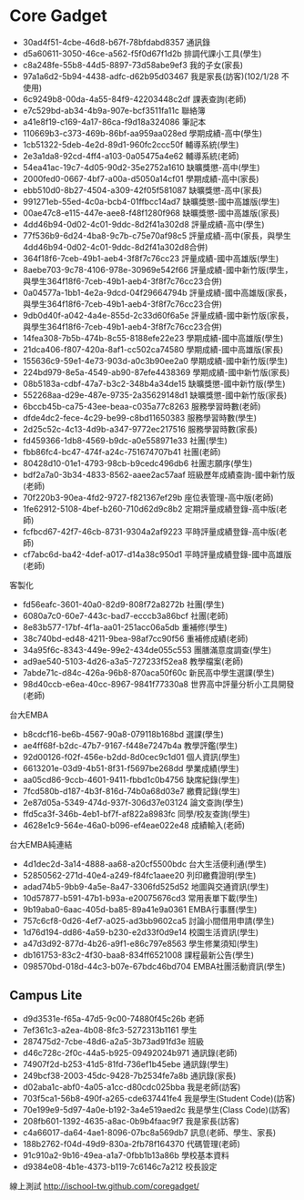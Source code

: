 Core Gadget
===========

* 30ad4f51-4cbe-46d8-b67f-78bfdabd8357 通訊錄
* d5a60611-3050-46ce-a562-f5f0d67f1d2b 排調代課小工具(學生)
* c8a248fe-55b8-44d5-8897-73d58abe9ef3 我的子女(家長)
* 97a1a6d2-5b94-4438-adfc-d62b95d03467 我是家長(訪客)(102/1/28 不使用)
* 6c9249b8-00da-4a55-84f9-42203448c2df 課表查詢(老師)
* e7c529bd-ab34-4b9a-907e-bcf3511fa11c 聯絡簿
* a41e8f19-c169-4a17-86ca-f9d18a324086 筆記本
* 110669b3-c373-469b-86bf-aa959aa028ed 學期成績-高中(學生)
* 1cb51322-5deb-4e2d-89d1-960fc2ccc50f 輔導系統(學生)
* 2e3a1da8-92cd-4ff4-a103-0a05475a4e62 輔導系統(老師)
* 54ea41ac-19c7-4d05-90d2-35e2752a1610 缺曠獎懲-高中(學生)
* 2000fed0-0667-4bf7-a00a-d5050a14cf01 學期成績-高中(家長)
* ebb510d0-8b27-4504-a309-42f05f581087 缺曠獎懲-高中(家長)
* 991271eb-55ed-4c0a-bcb4-01ffbcc14ad7 缺曠獎懲-國中高雄版(學生)
* 00ae47c8-e115-447e-aee8-f48f1280f968 缺曠獎懲-國中高雄版(家長)
* 4dd46b94-0d02-4c01-9ddc-8d2f41a302d8 評量成績-高中(學生)
* 77f536b9-6d24-4ba8-9c7b-c75e70af98c5 評量成績-高中(家長，與學生4dd46b94-0d02-4c01-9ddc-8d2f41a302d8合併)
* 364f18f6-7ceb-49b1-aeb4-3f8f7c76cc23 評量成績-國中高雄版(學生)
* 8aebe703-9c78-4106-978e-30969e542f66 評量成績-國中新竹版(學生，與學生364f18f6-7ceb-49b1-aeb4-3f8f7c76cc23合併)
* 0a04577a-1bb1-4e2a-9dcd-04f29664794b 評量成績-國中高雄版(家長，與學生364f18f6-7ceb-49b1-aeb4-3f8f7c76cc23合併)
* 9db0d40f-a042-4a4e-855d-2c33d60f6a5e 評量成績-國中新竹版(家長，與學生364f18f6-7ceb-49b1-aeb4-3f8f7c76cc23合併)
* 14fea308-7b5b-474b-8c55-8188efe22e23 學期成績-國中高雄版(學生)
* 21dca406-f807-420a-8af1-cc502ca74580 學期成績-國中高雄版(家長)
* 155636c9-59e1-4e73-903d-a0c3b90ee2a0 學期成績-國中新竹版(學生)
* 224bd979-8e5a-4549-ab90-87efe4438369 學期成績-國中新竹版(家長)
* 08b5183a-cdbf-47a7-b3c2-348b4a34de15 缺曠獎懲-國中新竹版(學生)
* 552268aa-d29e-487e-9735-2a35629148d1 缺曠獎懲-國中新竹版(家長)
* 6bccb45b-ca75-43ee-beaa-c035a77c8263 服務學習時數(老師)
* dfde4dc2-fece-4c29-be99-c8bd11650383 服務學習時數(學生)
* 2d25c52c-4c13-4d9b-a347-9772ec217516 服務學習時數(家長)
* fd459366-1db8-4569-b9dc-a0e558971e33 社團(學生)
* fbb86fc4-bc47-474f-a24c-751674707b41 社團(老師)
* 80428d10-01e1-4793-98cb-b9cedc496db6 社團志願序(學生)
* bdf2a7a0-3b34-4833-8562-aaee2ac57aaf 班級歷年成績查詢-國中新竹版(老師)
* 70f220b3-90ea-4fd2-9727-f821367ef29b 座位表管理-高中版(老師)
* 1fe62912-5108-4bef-b260-710d62d9c8b2 定期評量成績登錄-高中版(老師)
* fcfbcd67-42f7-46cb-8731-9304a2af9223 平時評量成績登錄-高中版(老師)
* cf7abc6d-ba42-4def-a017-d14a38c950d1 平時評量成績登錄-國中高雄版(老師)


客製化

* fd56eafc-3601-40a0-82d9-808f72a8272b 社團(學生)
* 6080a7c0-60e7-443c-bad7-ecccb3a86bcf 社團(老師)
* 8e83b577-17bf-4f1a-aa01-251acc06a5db 重補修(學生)
* 38c740bd-ed48-4211-9bea-98af7cc90f56 重補修成績(老師)
* 34a95f6c-8343-449e-99e2-434de055c553 團膳滿意度調查(學生)
* ad9ae540-5103-4d26-a3a5-727233f52ea8 教學檔案(老師)
* 7abde71c-d84c-426a-96b8-870aca50f60c 新民高中學生選課(學生)
* 98d40ccb-e6ea-40cc-8967-9841f77330a8 世界高中評量分析小工具開發(老師)

台大EMBA

* b8cdcf16-be6b-4567-90a8-079118b168bd 選課(學生)
* ae4ff68f-b2dc-47b7-9167-f448e7247b4a 教學評鑑(學生)
* 92d00126-f02f-456e-b2dd-8d0cec9c1d01 個人資訊(學生)
* 6613201e-03d9-4b51-8f31-f5697be268dd 學業成績(學生)
* aa05cd86-9ccb-4601-9411-fbbd1c0b4756 缺席紀錄(學生)
* 7fcd580b-d187-4b3f-816d-74b0a68d03e7 繳費記錄(學生)
* 2e87d05a-5349-474d-937f-306d37e03124 論文查詢(學生)
* ffd5ca3f-346b-4eb1-bf7f-af822a8983fc 同學/校友查詢(學生)
* 4628e1c9-564e-46a0-b096-ef4eae022e48 成績輸入(老師)

台大EMBA純連結

* 4d1dec2d-3a14-4888-aa68-a20cf5500bdc 台大生活便利通(學生)
* 52850562-271d-40e4-a249-f84fc1aaee20 列印繳費證明(學生)
* adad74b5-9bb9-4a5e-8a47-3306fd525d52 地圖與交通資訊(學生)
* 10d57877-b591-47b1-b93a-e20075676cd3 常用表單下載(學生)
* 9b19aba0-6aac-405d-ba85-89a41e9a0361 EMBA行事曆(學生)
* 757c6cf8-0d26-4ef7-a025-ad3bb9602ca5 討論小間借用申請(學生)
* 1d76d194-dd86-4a59-b230-e2d33f0d9e14 校園生活資訊(學生)
* a47d3d92-877d-4b26-a9f1-e86c797e8563 學生修業須知(學生)
* db161753-83c2-4f30-baa8-834ff6521008 課程最新公告(學生)
* 098570bd-018d-44c3-b07e-67bdc46bd704 EMBA社團活動資訊(學生)


Campus Lite
-----------
* d9d3531e-f65a-47d5-9c00-74880f45c26b 老師
* 7ef361c3-a2ea-4b08-8fc3-5272313b1161 學生
* 287475d2-7cbe-48d6-a2a5-3b73ad91fd3e 班級
* d46c728c-2f0c-44a5-b925-09492024b971 通訊錄(老師)
* 74907f2d-b253-41d5-81fd-736ef1b45ebe 通訊錄(學生)
* 249bcf38-2003-45dc-9428-7b2534fe7a8b 通訊錄(家長)
* d02aba1c-abf0-4a05-a1cc-d80cdc025bba 我是老師(訪客)
* 703f5ca1-56b8-490f-a265-cde637441fe4 我是學生(Student Code)(訪客)
* 70e199e9-5d97-4a0e-b192-3a4e519aed2c 我是學生(Class Code)(訪客)
* 208fb601-1392-4635-a8ac-0b9b4faac9f7 我是家長(訪客)
* c4a66017-da64-4ae1-8096-07bc8a569db7 訊息(老師、學生、家長)
* 188b2762-f04d-49d9-830a-2fb78f164370 代碼管理(老師)
* 91c910a2-9b16-49ea-a1a7-0fbb1b13a86b 學校基本資料
* d9384e08-4b1e-4373-b119-7c6146c7a212 校長設定

線上測試
http://ischool-tw.github.com/coregadget/
